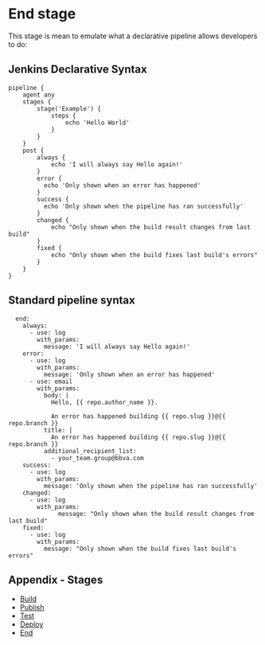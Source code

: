 # End stage

This stage is mean to emulate what a declarative pipeline allows developers to do:

## Jenkins Declarative Syntax

```
pipeline {
    agent any
    stages {
        stage('Example') {
            steps {
                echo 'Hello World'
            }
        }
    }
    post {
        always {
            echo 'I will always say Hello again!'
        }
        error {
          echo 'Only shown when an error has happened'
        }
        success {
          echo 'Only shown when the pipeline has ran successfully'
        }
        changed {
            echo "Only shown when the build result changes from last build"
        }
        fixed {
            echo "Only shown when the build fixes last build's errors"
        }
    }
}
```

## Standard pipeline syntax

```
  end:
    always:
      - use: log
        with_params:
          message: 'I will always say Hello again!'
    error:
      - use: log
        with_params:
          message: 'Only shown when an error has happened'
      - use: email
        with_params:
          body: |
            Hello, {{ repo.author_name }}.

            An error has happened building {{ repo.slug }}@{{ repo.branch }}
          title: |
            An error has happened building {{ repo.slug }}@{{ repo.branch }}
          additional_recipient_list:
            - your_team.group@bbva.com
    success:
      - use: log
        with_params:
          message: 'Only shown when the pipeline has ran successfully'
    changed:
      - use: log
        with_params:
              message: "Only shown when the build result changes from last build"
    fixed:
      - use: log
        with_params:
          message: "Only shown when the build fixes last build's errors"

```

## Appendix - Stages

* [Build](./build.md)
* [Publish](./publish.md)
* [Test](./test.md)
* [Deploy](./deploy.md)
* [End](./end.md)

